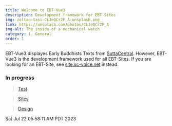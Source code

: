 ```yaml
---
title: Welcome to EBT-Vue3
description: Development framework for EBT-Sites
img: zoltan-tasi-CLJeQCr2F_A-unsplash.png
link: https://unsplash.com/photos/CLJeQCr2F_A
img-alt: The inside of a mechanical watch
category: 1. General
order: 1
---
```


EBT-Vue3 displayes Early Buddhists Texts from [SuttaCentral](https://suttacentral.net).
However, EBT-Vue3 is the development framework used for all EBT-Sites.
If you are looking for an EBT-Site, see 
[site.sc-voice.net](https://ebt-site.sc-voice.net) instead.

### In progress

> [Test](#/wiki/dev/toc)

> [Sites](#/wiki/sites/toc)

> [Design](#/wiki/design/toc)

Sat Jul 22 05:58:11 AM PDT 2023


